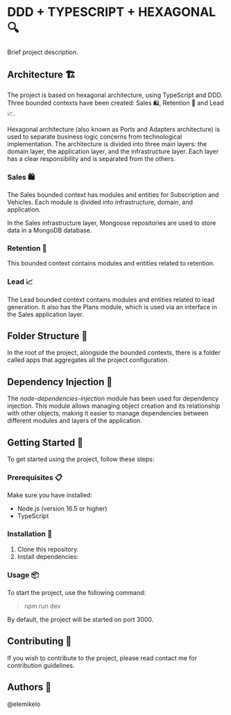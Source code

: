 # DDD + TYPESCRIPT + HEXAGONAL 🔍
Brief project description.

## Architecture 🏗️
The project is based on hexagonal architecture, using TypeScript and DDD. Three bounded contexts have been created: Sales 🛍️, Retention 🤝 and Lead 📈.

Hexagonal architecture (also known as Ports and Adapters architecture) is used to separate business logic concerns from technological implementation. The architecture is divided into three main layers: the domain layer, the application layer, and the infrastructure layer. Each layer has a clear responsibility and is separated from the others.

### Sales 🛍️
The Sales bounded context has modules and entities for Subscription and Vehicles. Each module is divided into infrastructure, domain, and application.

In the Sales infrastructure layer, Mongoose repositories are used to store data in a MongoDB database.

### Retention 🤝
This bounded context contains modules and entities related to retention.

### Lead 📈
The Lead bounded context contains modules and entities related to lead generation. It also has the Plans module, which is used via an interface in the Sales application layer.

## Folder Structure 📂
In the root of the project, alongside the bounded contexts, there is a folder called apps that aggregates all the project configuration.

## Dependency Injection 💉
The *node-dependencies-injection* module has been used for dependency injection. This module allows managing object 
creation and its relationship with other objects, making it easier to manage dependencies between different modules and layers of the application.

## Getting Started 🚀
To get started using the project, follow these steps:

### Prerequisites 📋
Make sure you have installed:

- Node.js (version 16.5 or higher)
- TypeScript

### Installation 🔧
1. Clone this repository.
2. Install dependencies:

### Usage 📦
To start the project, use the following command:
> npm run dev

By default, the project will be started on port 3000.

## Contributing 🤝
If you wish to contribute to the project, please read contact me for contribution guidelines.

## Authors 👥
@elemikelo
